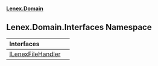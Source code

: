 #### [Lenex.Domain](index.md 'index')

## Lenex.Domain.Interfaces Namespace

| Interfaces | |
| :--- | :--- |
| [ILenexFileHandler](Lenex.Domain.Interfaces.ILenexFileHandler.md 'Lenex.Domain.Interfaces.ILenexFileHandler') | |
